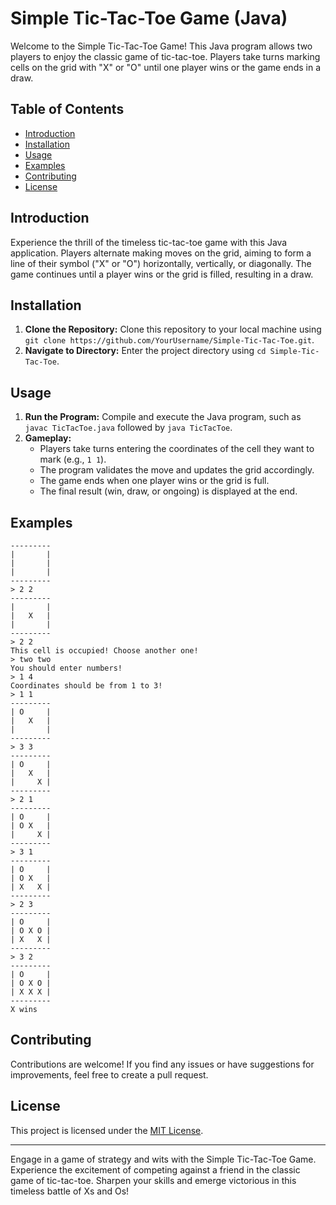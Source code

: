 # Simple Tic-Tac-Toe Game (Java)

Welcome to the Simple Tic-Tac-Toe Game! This Java program allows two players to enjoy the classic game of tic-tac-toe. Players take turns marking cells on the grid with "X" or "O" until one player wins or the game ends in a draw.

## Table of Contents

- [Introduction](#introduction)
- [Installation](#installation)
- [Usage](#usage)
- [Examples](#examples)
- [Contributing](#contributing)
- [License](#license)

## Introduction

Experience the thrill of the timeless tic-tac-toe game with this Java application. Players alternate making moves on the grid, aiming to form a line of their symbol ("X" or "O") horizontally, vertically, or diagonally. The game continues until a player wins or the grid is filled, resulting in a draw.

## Installation

1. **Clone the Repository:** Clone this repository to your local machine using `git clone https://github.com/YourUsername/Simple-Tic-Tac-Toe.git`.
2. **Navigate to Directory:** Enter the project directory using `cd Simple-Tic-Tac-Toe`.

## Usage

1. **Run the Program:** Compile and execute the Java program, such as `javac TicTacToe.java` followed by `java TicTacToe`.
2. **Gameplay:**
   - Players take turns entering the coordinates of the cell they want to mark (e.g., `1 1`).
   - The program validates the move and updates the grid accordingly.
   - The game ends when one player wins or the grid is full.
   - The final result (win, draw, or ongoing) is displayed at the end.

## Examples

```
---------
|       |
|       |
|       |
---------
> 2 2
---------
|       |
|   X   |
|       |
---------
> 2 2
This cell is occupied! Choose another one!
> two two
You should enter numbers!
> 1 4
Coordinates should be from 1 to 3!
> 1 1
---------
| O     |
|   X   |
|       |
---------
> 3 3
---------
| O     |
|   X   |
|     X |
---------
> 2 1
---------
| O     |
| O X   |
|     X |
---------
> 3 1
---------
| O     |
| O X   |
| X   X |
---------
> 2 3
---------
| O     |
| O X O |
| X   X |
---------
> 3 2
---------
| O     |
| O X O |
| X X X |
---------
X wins
```

## Contributing

Contributions are welcome! If you find any issues or have suggestions for improvements, feel free to create a pull request.

## License

This project is licensed under the [MIT License](LICENSE).

---

Engage in a game of strategy and wits with the Simple Tic-Tac-Toe Game. Experience the excitement of competing against a friend in the classic game of tic-tac-toe. Sharpen your skills and emerge victorious in this timeless battle of Xs and Os!
